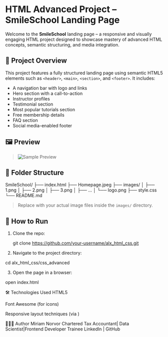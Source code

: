 # HTML Advanced Project – SmileSchool Landing Page

Welcome to the **SmileSchool** landing page – a responsive and visually engaging HTML project designed to showcase mastery of advanced HTML concepts, semantic structuring, and media integration.

## 📄 Project Overview

This project features a fully structured landing page using semantic HTML5 elements such as `<header>`, `<main>`, `<section>`, and `<footer>`. It includes:

- A navigation bar with logo and links
- Hero section with a call-to-action
- Instructor profiles
- Testimonial section
- Most popular tutorials section
- Free membership details
- FAQ section
- Social media-enabled footer

## 🖼️ Preview

> ![Sample Preview](https://fakeimg.pl/600x400?text=SmileSchool+Preview)

## 📂 Folder Structure

SmileSchool/
├── index.html
├── Homepage.jpeg
├── images/
│ ├── 1.png
│ ├── 2.png
│ ├── 3.png
│ ├── ...
│ └── logo.png
├── style.css 
└── README.md


> Replace with your actual image files inside the `images/` directory.

## 🚀 How to Run

1. Clone the repo:

   git clone https://github.com/your-username/alx_html_css.git

2. Navigate to the project directory:

cd alx_html_css/css_advanced

3. Open the page in a browser:

open index.html


🛠️ Technologies Used
HTML5

Font Awesome (for icons)

Responsive layout techniques (via <meta viewport>)

🙋🏽‍♀️ Author
Miriam Norvor
Chartered Tax Accountant| Data Scientist|Frontend Developer Trainee
LinkedIn | GitHub

